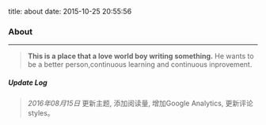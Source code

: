 title: about
date: 2015-10-25 20:55:56

### About
---

> **This is a place that a love world boy writing something.** He wants to be a better person,continuous learning and continuous inprovement.





##### Update Log


> *2016年08月15日*   更新主题, 添加阅读量, 增加Google Analytics, 更新评论styles。